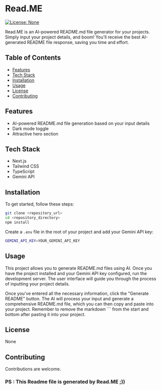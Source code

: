 # Read.ME

[![License: None](https://img.shields.io/badge/License-None-red.svg)](https://opensource.org/licenses/None)

Read.ME is an AI-powered README.md file generator for your projects. Simply input your project details, and boom! You'll receive the best AI-generated README file response, saving you time and effort.

## Table of Contents

*   [Features](#features)
*   [Tech Stack](#tech-stack)
*   [Installation](#installation)
*   [Usage](#usage)
*   [License](#license)
*   [Contributing](#contributing)

## Features

*   AI-powered README.md file generation based on your input details
*   Dark mode toggle
*   Attractive hero section

## Tech Stack

*   Next.js
*   Tailwind CSS
*   TypeScript
*   Gemini API

## Installation

To get started, follow these steps:

```bash
git clone <repository_url>
cd <repository_directory>
npm install
```

Create a `.env` file in the root of your project and add your Gemini API key:

```bash
GEMINI_API_KEY=YOUR_GEMINI_API_KEY
```

## Usage

This project allows you to generate README.md files using AI. Once you have the project installed and your Gemini API key configured, run the development server. The user interface will guide you through the process of inputting your project details.

Once you've entered all the necessary information, click the "Generate README" button. The AI will process your input and generate a comprehensive README.md file, which you can then copy and paste into your project. Remember to remove the markdown ``` from the start and bottom after pasting it into your project.

## License

None

## Contributing

Contributions are welcome.

### PS : This Readme file is generated by Read.ME ;))

